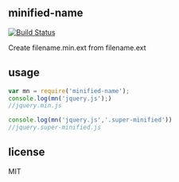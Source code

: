 minified-name
-------------

[![Build Status](https://travis-ci.org/wankdanker/node-minified-name.svg)](https://travis-ci.org/wankdanker/node-minified-name)

Create filename.min.ext from filename.ext

usage
-----

```js
var mn = require('minified-name');
console.log(mn('jquery.js');)
//jquery.min.js

console.log(mn('jquery.js','.super-minified'))
//jquery.super-minified.js
```

license
-------
MIT
